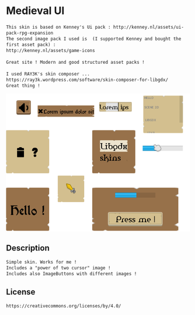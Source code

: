 # Medieval UI

```
This skin is based on Kenney's Ui pack : http://kenney.nl/assets/ui-pack-rpg-expansion 
The second image pack I used is  (I supported Kenney and bought the first asset pack) : 
http://kenney.nl/assets/game-icons

Great site ! Modern and good structured asset packs ! 

I used RAY3K's skin composer ... https://ray3k.wordpress.com/software/skin-composer-for-libgdx/ 
Great thing ! 
```

![medieval](preview.PNG)


## Description

    Simple skin. Works for me ! 
    Includes a "power of two cursor" image !
    Includes also ImageButtons with different images ! 

## License

    https://creativecommons.org/licenses/by/4.0/



